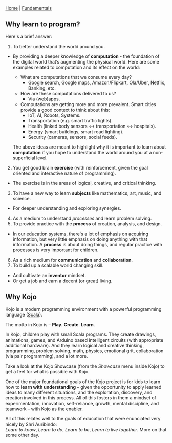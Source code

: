 <div class="nav">
  <a href="../index.html">Home</a> | <a href="../fundamentals-index.html">Fundamentals</a>
</div>

## Why learn to program?

Here's a brief answer:

1. To better understand the world around you.
  * By providing a deeper knowledge of **computation** - the foundation of the digital world that’s augmenting the physical world. Here are some examples related to computation and its effect on the world:
    * What are computations that we consume every day? 
      * Google search, Google maps, Amazon/Flipkart, Ola/Uber, Netflix, Banking, etc.
    * How are these computations delivered to us?
      * Via (web)apps.
    * Computations are getting more and more prevalent. Smart cities provide a good context to think about this:
      * IoT, AI, Robots, Systems.
      * Transportation (e.g. smart traffic lights).
      * Health (linked body sensors ↔ transportation ↔ hospitals).
      * Energy (smart buildings, smart road lighting).
      * Security (cameras, sensors, social feeds).

    The above ideas are meant to highlight why it is important to learn about **computation** if you hope to understand the world around you at a non-superficial level.
2. You get good brain **exercise** (with reinforcement, given the goal oriented and interactive nature of programming).
  * The exercise is in the areas of logical, creative, and critical thinking.
3. To have a new way to learn **subjects** like mathematics, art, music, and science.
  * For deeper understanding and exploring synergies.
4. As a medium to understand *processes* and learn problem solving.
5. To provide practice with the **process** of creation, analysis, and design.
  * In our education systems, there's a lot of emphasis on acquiring information, but very little emphasis on doing anything with that information. A **process** is about doing things, and regular practice with processes is very important for children.
6. As a rich medium for **communication** and **collaboration**.
7. To build up a scalable world changing skill.
  * And cultivate an **inventor** mindset.
  * Or get a job and earn a decent (or great) living.


## Why Kojo
Kojo is a modern programming environment with a powerful programming language ([Scala](http://scala-lang.org)).

The motto in Kojo is – **Play**. **Create**. **Learn**.

In Kojo, children play with small Scala programs. They create drawings, animations, games, and Arduino based intelligent circuits (with appropriate additional hardware). And they learn logical and creative thinking, programming, problem solving, math, physics, emotional grit, collaboration (via pair programming), and a lot more.

Take a look at the Kojo Showcase (from the *Showcase* menu inside Kojo) to get a feel for what is possible with Kojo.

One of the major foundational goals of the Kojo project is for kids to learn how to **learn with understanding** – given the opportunity to apply learned ideas to many different situations, and the exploration, discovery, and creation involved in this process. All of this fosters in them a mindset of experimentation, innovation, self-reliance, growth, mental discipline, and teamwork – with Kojo as the enabler.
      

All of this relates well to the goals of education that were enunciated very nicely by Shri Auribindo:  
*Learn to know*, *Learn to do*, *Learn to be*, *Learn to live together*. More on that some other day.
